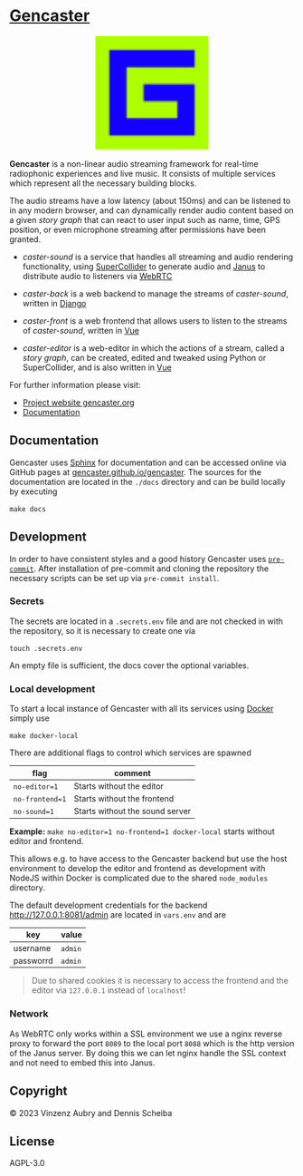 # [Gencaster](https://gencaster.org)

<p align="center">
  <img width="200" height="200" src="./docs/_static/logo.svg">
</p>

**Gencaster** is a non-linear audio streaming framework for real-time radiophonic experiences and live music. It consists of multiple services which represent all the necessary building blocks.

The audio streams have a low latency (about 150ms) and can be listened to in any modern browser, and can dynamically render audio content based on a given *story graph* that can react to user input such as name, time, GPS position, or even microphone streaming after permissions have been granted.

* *caster-sound* is a service that handles all streaming and audio rendering functionality, using [SuperCollider](https://supercollider.github.io/) to generate audio and [Janus](https://janus.conf.meetecho.com) to distribute audio to listeners via [WebRTC](https://janus.conf.meetecho.com)

* *caster-back* is a web backend to manage the streams of *caster-sound*, written in [Django](https://www.djangoproject.com/)

* *caster-front* is a web frontend that allows users to listen to the streams of *caster-sound*, written in [Vue](https://vuejs.org/)

* *caster-editor* is a web-editor in which the actions of a stream, called a *story graph*, can be created, edited and tweaked using Python or SuperCollider, and is also written in [Vue](https://vuejs.org/)


For further information please visit:

* [Project website gencaster.org](https://gencaster.org)
* [Documentation](https://docs.gencaster.org)

## Documentation

Gencaster uses [Sphinx](https://www.sphinx-doc.org/en/master/) for documentation and can be accessed online via GitHub pages at [gencaster.github.io/gencaster](https://gencaster.github.io/gencaster).
The sources for the documentation are located in the `./docs` directory and can be build locally by executing

```shell
make docs
```

## Development

In order to have consistent styles and a good history Gencaster uses [`pre-commit`](https://pre-commit.com/).
After installation of pre-commit and cloning the repository the necessary scripts can be set up via `pre-commit install`.

### Secrets

The secrets are located in a `.secrets.env` file and are not checked in with the repository, so it is necessary to create one via

```shell
touch .secrets.env
```

An empty file is sufficient, the docs cover the optional variables.

### Local development

To start a local instance of Gencaster with all its services using [Docker](https://www.docker.com/) simply use

```shell
make docker-local
```

There are additional flags to control which services are spawned

flag | comment
--- | ---
`no-editor=1` | Starts without the editor
`no-frontend=1` | Starts without the frontend
`no-sound=1` | Starts without the sound server

**Example:** `make no-editor=1 no-frontend=1 docker-local` starts without editor and frontend.

This allows e.g. to have access to the Gencaster backend but use the host environment to develop the editor and frontend as development with NodeJS within Docker is complicated due to the shared `node_modules` directory.

The default development credentials for the backend <http://127.0.0.1:8081/admin> are located in `vars.env` and are

key | value
--- | ---
username | `admin`
passworrd | `admin`

> Due to shared cookies it is necessary to access the frontend and the editor via `127.0.0.1` instead of `localhost`!

### Network

As WebRTC only works within a SSL environment we use a nginx reverse proxy to forward the port `8089` to the local port `8088` which is the http version of the Janus server.
By doing this we can let nginx handle the SSL context and not need to embed this into Janus.

## Copyright

© 2023 Vinzenz Aubry and Dennis Scheiba

## License

AGPL-3.0

